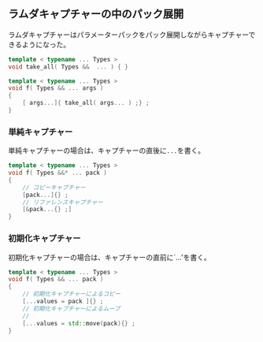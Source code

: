 ## ラムダキャプチャーの中のパック展開

ラムダキャプチャーはパラメーターパックをパック展開しながらキャプチャーできるようになった。


~~~cpp
template < typename ... Types >
void take_all( Types &&  ... ) { }

template < typename ... Types >
void f( Types && ... args )
{
    [ args...]{ take_all( args... ) ;} ;
}
~~~

### 単純キャプチャー

単純キャプチャーの場合は、キャプチャーの直後に`...`を書く。

~~~cpp
template < typename ... Types >
void f( Types &&* ... pack )
{
    // コピーキャプチャー
    [pack...]{} ;
    // リファレンスキャプチャー
    [&pack...{} ;]
}
~~~

### 初期化キャプチャー

初期化キャプチャーの場合は、キャプチャーの直前に`...'を書く。

~~~cpp
template < typename ... Types >
void f( Types && ... pack )
{
    // 初期化キャプチャーによるコピー
    [...values = pack ]{} ;
    // 初期化キャプチャーによるムーブ
    //
    [...values = std::move(pack){} ;
}
~~~
